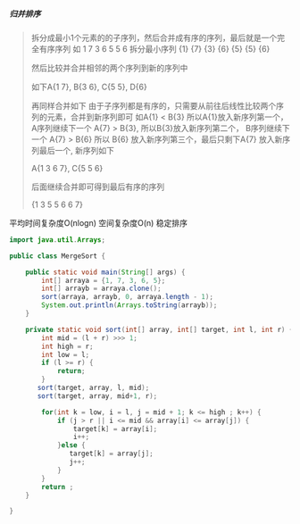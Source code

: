 ##### 归并排序
> 拆分成最小1个元素的的子序列，然后合并成有序的序列，最后就是一个完全有序序列
> 如 1 7 3 6 5 5 6
> 拆分最小序列  {1} {7} {3} {6} {5} {5} {6}
>
> 然后比较并合并相邻的两个序列到新的序列中
>
> 如下A{1 7}, B{3 6}, C{5 5}, D{6}
>
> 再同样合并如下
> 由于子序列都是有序的，只需要从前往后线性比较两个序列的元素，合并到新序列即可
> 如A{1} < B{3} 所以A{1}放入新序列第一个，A序列继续下一个 A{7} > B{3}, 所以B{3}放入新序列第二个，
> B序列继续下一个 A{7} > B{6} 所以 B{6} 放入新序列第三个，最后只剩下A{7} 放入新序列最后一个, 新序列如下
>
> A{1 3 6 7}, C{5 5 6}
>
> 后面继续合并即可得到最后有序的序列
>
> {1 3 5 5 6 6 7}
>

平均时间复杂度O(nlogn)
空间复杂度O(n)
稳定排序


```java
import java.util.Arrays;

public class MergeSort {

    public static void main(String[] args) {
        int[] arraya = {1, 7, 3, 6, 5};
        int[] arrayb = arraya.clone();
        sort(arraya, arrayb, 0, arraya.length - 1);
        System.out.println(Arrays.toString(arrayb));
    }

    private static void sort(int[] array, int[] target, int l, int r) {
        int mid = (l + r) >>> 1;
        int high = r;
        int low = l;
        if (l >= r) {
            return;
        }
       sort(target, array, l, mid);
       sort(target, array, mid+1, r);

        for(int k = low, i = l, j = mid + 1; k <= high ; k++) {
            if (j > r || i <= mid && array[i] <= array[j]) {
                target[k] = array[i];
                i++;
            }else {
               target[k] = array[j];
               j++;
            }
        }
        return ;
    }

}

```